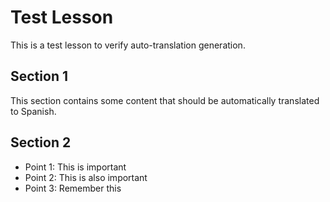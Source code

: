 # Test Lesson

This is a test lesson to verify auto-translation generation.

## Section 1

This section contains some content that should be automatically translated to Spanish.

## Section 2

- Point 1: This is important
- Point 2: This is also important
- Point 3: Remember this
